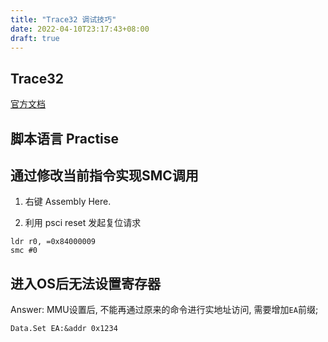 ```yaml
---
title: "Trace32 调试技巧"
date: 2022-04-10T23:17:43+08:00
draft: true
---
```


## Trace32
[官方文档](https://www.lauterbach.com/frames.html?manual.html)

## 脚本语言 Practise


## 通过修改当前指令实现SMC调用
1. 右键 Assembly Here.

2. 利用 psci reset 发起复位请求
```
ldr r0, =0x84000009
smc #0
```

## 进入OS后无法设置寄存器
Answer: MMU设置后, 不能再通过原来的命令进行实地址访问, 需要增加`EA`前缀;
```
Data.Set EA:&addr 0x1234
```


